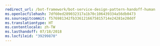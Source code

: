 ```yaml
---
redirect_url: /bot-framework/bot-service-design-pattern-handoff-human
ms.openlocfilehash: 7df60ed289032317a1b70c106439334a56db0473
ms.sourcegitcommit: f576981342fb3361216675815714e24281e20ddf
ms.translationtype: HT
ms.contentlocale: zh-TW
ms.lasthandoff: 07/18/2018
ms.locfileid: "39299870"
---
```

